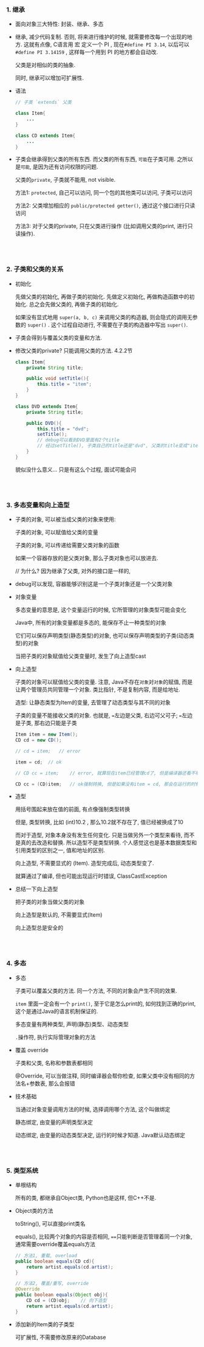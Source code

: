 ###	1. 继承

*	面向对象三大特性: 封装、继承、多态

*	继承, 减少代码复制. 否则, 将来进行维护的时候, 就需要修改每一个出现的地方. 这就有点像, C语言用 宏 定义一个 PI , 现在`#define PI 3.14`, 以后可以 `#define PI 3.14159` , 这样每一个用到 PI 的地方都会自动改.

	父类是对相似的类的抽象.

	同时, 继承可以增加可扩展性.

*	语法

	```java
	// 子类 `extends` 父类

	class Item{
		...
	}

	class CD extends Item{
		...
	}
	```

*	子类会继承得到父类的所有东西. 而父类的所有东西, `可能`在子类可用. 之所以是`可能`, 是因为还有访问权限的问题.

	父类的`private`, 子类就不能用, not visible.

	方法1: `protected`, 自己可以访问, 同一个包的其他类可以访问, 子类可以访问

	方法2: 父类增加相应的 `public/protected getter()`, 通过这个接口进行只读访问

	方法3: 对于父类的private, 只在父类进行操作 (比如调用父类的print, 进行只读操作).

<br><br>

###	2. 子类和父类的关系

*	初始化

	先做父类的初始化, 再做子类的初始化. 先做定义初始化, 再做构造函数中的初始化. 总之会先做父类的, 再做子类的初始化.

	如果没有显式地用 `super(a, b, c)` 来调用父类的构造器, 则会隐式的调用无参数的 `super()` . 这个过程自动进行, 不需要在子类的构造器中写出 `super()`. 

*	子类会得到与覆盖父类的变量和方法.

*	修改父类的private? 只能调用父类的方法. 4.2.2节

	```java
	class Item{
		private String title;

		public void setTitle(){
			this.title = "item";
		}
	}

	class DVD extends Item{
		private String title;

		public DVD(){
			this.title = "dvd";
			setTitle();
			// debug可以看到DVD里面有2个title
			// 经过setTitle(), 子类自己的title还是"dvd", 父类的title变成"item", 但是对子类不可见
		}
	}
	```

	貌似没什么意义... 只是有这么个过程, 面试可能会问

<br><br>

###	3. 多态变量和向上造型

*	子类的对象, 可以被当成父类的对象来使用:

	子类的对象, 可以赋值给父类的变量

	子类的对象, 可以传递给需要父类对象的函数

	如果一个容器存放的是父类对象, 那么子类对象也可以放进去.

	// 为什么? 因为继承了父类, 对外的接口是一样的, 

*	debug可以发现, 容器能够识别这是一个子类对象还是一个父类对象

*	对象变量

	多态变量的意思是, 这个变量运行的时候, 它所管理的对象类型可能会变化

	Java中, 所有的对象变量都是多态的, 能保存不止一种类型的对象

	它们可以保存声明类型(静态类型)的对象, 也可以保存声明类型的子类(动态类型)的对象

	当把子类的对象赋值给父类变量时, 发生了向上造型cast

*	向上造型

	子类的对象可以赋值给父类的变量. 注意, Java不存在`对象`对`对象`的赋值, 而是让两个管理员共同管理一个对象. 类比指针, 不是复制内容, 而是给地址.

	造型: 让静态类型为Item的变量, 去管理了动态类型与其不同的对象

	子类的变量不能接收父类的对象. 也就是, `=`左边是父类, 右边可父可子; `=`左边是子类, 那右边只能是子类

	```java
	Item item = new Item();
	CD cd = new CD();

	// cd = item;	// error
	
	item = cd;	// ok

	// CD cc = item;	// error, 就算现在item已经管理cd了, 但是编译器还看不明白, 出现编译错误

	CD cc = (CD)item;	// ok强制转换, 但是如果没有item = cd, 那会在运行的时候出现异常
	```

*	造型

	用括号围起来放在值的前面, 有点像强制类型转换

	但是, 类型转换, 比如 (int)10.2 , 那么10.2就不存在了, 值已经被换成了10

	而对于造型, 对象本身没有发生任何变化. 只是当做另外一个类型来看待, 而不是真的去改造和替换. 所以造型不是类型转换. 个人感觉这也是基本数据类型和引用类型的区别之一, 值和地址的区别.

	向上造型, 不需要显式的 (Item). 造型完成后, 动态类型变了.

	就算通过了编译, 但也可能出现运行时错误, ClassCastException

*	总结一下向上造型

	把子类的对象当做父类的对象

	向上造型是默认的, 不需要显式(Item)

	向上造型总是安全的

<br><br>

###	4. 多态

*	多态

	子类可以覆盖父类的方法. 同一个方法, 不同的对象会产生不同的效果.

	`item` 里面一定会有一个 `print()`, 至于它是怎么print的, 如何找到正确的print, 这个是通过Java的语言机制保证的.

	多态变量有两种类型, 声明(静态)类型、动态类型

	`.`操作符, 执行实际管理对象的方法

*	覆盖 override

	子类和父类, 名称和参数表都相同

	@Override, 可以当做注释, 同时编译器会帮你检查, 如果父类中没有相同的方法名+参数表, 那么会报错

*	技术基础

	当通过对象变量调用方法的时候, 选择调用哪个方法, 这个叫做绑定

	静态绑定, 由变量的声明类型决定

	动态绑定, 由变量的动态类型决定, 运行的时候才知道. Java默认动态绑定

<br><br>

###	5. 类型系统

*	单根结构

	所有的类, 都继承自Object类, Python也是这样, 但C++不是.

*	Object类的方法

	toString(), 可以直接print类名

	equals(), 比较两个对象的内容是否相同, `==`只能判断是否管理着同一个对象, 通常需要override覆盖equals方法

	```java
	// 方法1, 重载, overload
	public boolean equals(CD cd){
		return artist.equals(cd.artist);
	}
	```

	```java
	// 方法2, 覆盖/重写, override
	@Override
	public boolean equals(Object obj){
		CD cd = (CD)obj;	// 向下造型
		return artist.equals(cd.artist);
	}
	```

*	添加新的Item类的子类型

	可扩展性, 不需要修改原来的Database

<br><br>
